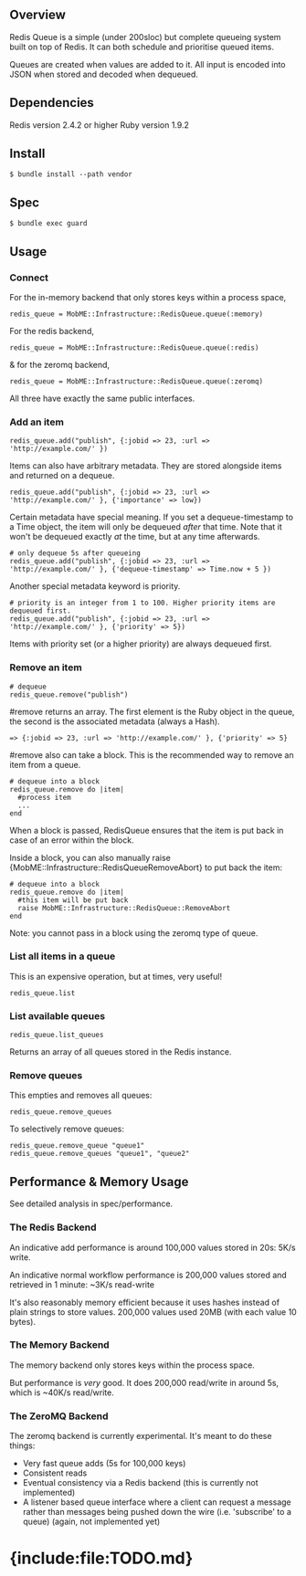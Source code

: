 
## Overview
Redis Queue is a simple (under 200sloc) but complete queueing system built on top of Redis. It can both schedule and prioritise queued items.

Queues are created when values are added to it. All input is encoded into JSON when stored and decoded when dequeued.

## Dependencies

Redis version 2.4.2 or higher
Ruby version 1.9.2

## Install

    $ bundle install --path vendor

## Spec
    
    $ bundle exec guard

## Usage

### Connect

For the in-memory backend that only stores keys within a process space,

    redis_queue = MobME::Infrastructure::RedisQueue.queue(:memory)

For the redis backend,

    redis_queue = MobME::Infrastructure::RedisQueue.queue(:redis)
    
& for the zeromq backend,
  
    redis_queue = MobME::Infrastructure::RedisQueue.queue(:zeromq)
    
All three have exactly the same public interfaces.

### Add an item

    redis_queue.add("publish", {:jobid => 23, :url => 'http://example.com/' })
    
Items can also have arbitrary metadata. They are stored alongside items and returned on a dequeue. 

    redis_queue.add("publish", {:jobid => 23, :url => 'http://example.com/' }, {'importance' => low})

Certain metadata have special meaning. If you set a dequeue-timestamp to a Time object, the item will only be dequeued *after* that time. Note that it won't be dequeued exactly *at* the time, but at any time afterwards.

    # only dequeue 5s after queueing
    redis_queue.add("publish", {:jobid => 23, :url => 'http://example.com/' }, {'dequeue-timestamp' => Time.now + 5 })

Another special metadata keyword is priority.

    # priority is an integer from 1 to 100. Higher priority items are dequeued first.
    redis_queue.add("publish", {:jobid => 23, :url => 'http://example.com/' }, {'priority' => 5})

Items with priority set (or a higher priority) are always dequeued first.

### Remove an item

    # dequeue
    redis_queue.remove("publish")
    
\#remove returns an array. The first element is the Ruby object in the queue, the second is the associated metadata (always a Hash).

    => {:jobid => 23, :url => 'http://example.com/' }, {'priority' => 5}
    
\#remove also can take a block. This is the recommended way to remove an item from a queue.

    # dequeue into a block
    redis_queue.remove do |item|
      #process item
      ...
    end
    
When a block is passed, RedisQueue ensures that the item is put back in case of an error within the block.

Inside a block, you can also manually raise {MobME::Infrastructure::RedisQueueRemoveAbort} to put back the item:

    # dequeue into a block
    redis_queue.remove do |item|
      #this item will be put back
      raise MobME::Infrastructure::RedisQueue::RemoveAbort
    end
    
Note: you cannot pass in a block using the zeromq type of queue.
    
### List all items in a queue

This is an expensive operation, but at times, very useful!

    redis_queue.list

### List available queues

    redis_queue.list_queues

Returns an array of all queues stored in the Redis instance.

### Remove queues

This empties and removes all queues:

    redis_queue.remove_queues

To selectively remove queues:

    redis_queue.remove_queue "queue1"
    redis_queue.remove_queues "queue1", "queue2"

## Performance & Memory Usage

See detailed analysis in spec/performance.

### The Redis Backend

An indicative add performance is around 100,000 values stored in 20s: 5K/s write.

An indicative normal workflow performance is 200,000 values stored and retrieved in 1 minute: ~3K/s read-write

It's also reasonably memory efficient because it uses hashes instead of plain strings to store values. 200,000 values used 20MB (with each value 10 bytes).

### The Memory Backend

The memory backend only stores keys within the process space.

But performance is *very* good. It does 200,000 read/write in around 5s, which is ~40K/s read/write.

### The ZeroMQ Backend

The zeromq backend is currently experimental. It's meant to do these things:

* Very fast queue adds (5s for 100,000 keys)
* Consistent reads
* Eventual consistency via a Redis backend (this is currently not implemented)
* A listener based queue interface where a client can request a message rather than messages being pushed down the wire (i.e. 'subscribe' to a queue) (again, not implemented yet)

# {include:file:TODO.md}
